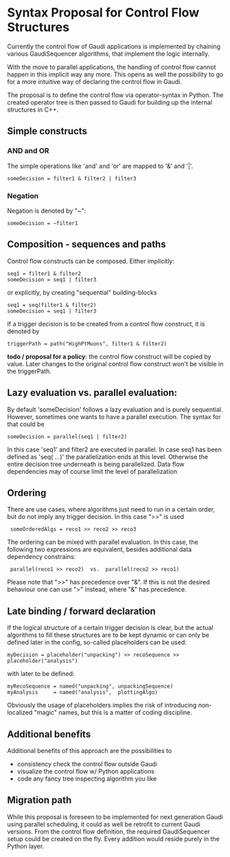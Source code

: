 # Syntax Proposal for Control Flow Structures

Currently the control flow of Gaudi applications is implemented by chaining various GaudiSequencer algorithms, that implement the logic internally.

With the move to parallel applications, the handling of control flow cannot happen in this implicit way any more. This opens as well the possibility to  go for a more intuitive way of declaring the control flow in Gaudi.

The proposal is to define the control flow via operator-syntax in Python. The created operator tree is then passed to Gaudi for building up the internal structures in C++.

## Simple constructs

### AND and OR
The simple
operations like 'and' and 'or' are mapped to '&' and '|'.

    someDecision = filter1 & filter2 | filter3

### Negation
Negation is denoted by "~":

    someDecision = ~filter1

## Composition - sequences and paths
Control flow constructs can be composed. Either implicitly:

    seq1 = filter1 & filter2  
    someDecision = seq1 | filter3

or explicitly, by creating "sequential" building-blocks

    seq1 = seq(filter1 & filter2)  
    someDecision = seq1 | filter3  

If a trigger decision is to be created from a control flow construct, it is denoted by

    triggerPath = path("HighPtMuons", filter1 & filter2)

**todo / proposal for a policy**: the control flow construct will be copied by value. Later changes to the original control flow construct won't be visible in the triggerPath.


## Lazy evaluation vs. parallel evaluation:

By default 'someDecision' follows a lazy evaluation and is purely sequential. However, sometimes one wants to have a parallel execution. The syntax for that could be

    someDecision = parallel(seq1 | filter2)

In this case 'seq1' and filter2 are executed in parallel. In case seq1 has been defined as 'seq( ...)' the parallelization ends at this level. Otherwise the entire decision tree underneath is being parallelized. Data flow dependencies may of course limit the level of parallelization

## Ordering
There are use cases, where algorithms just need to run in a certain order, but do not imply any trigger decision. In this case ">>" is used

     someOrderedAlgs = reco1 >> reco2 >> reco3

The ordering can be mixed with parallel evaluation. In this case, the following two expressions are equivalent, besides additional data dependency constrains:

     parallel(reco1 >> reco2)  vs.  parallel(reco2 >> reco1)

Please note that ">>" has precedence over "&". If this is not the desired behaviour one can use ">" instead, where "&" has precedence.

## Late binding / forward declaration
If the logical structure of a certain trigger decision is clear, but the actual algorithms to fill these structures are to be kept dynamic or can only be defined later in the config, so-called placeholders can be used:

    myDecision = placeholder("unpacking") >> recoSequence >> placeholder("analysis")

with later to be defined:

    myRecoSequence = named("unpacking", unpackingSequence)
    myAnalysis     = named("analysis",  plottingAlgo)

Obviously the usage of placeholders implies the risk of introducing non-localized "magic" names, but this is a matter of coding discipline.

## Additional benefits

Additional benefits of this approach are the possibilities to

  * consistency check the control flow outside Gaudi
  * visualize the control flow w/ Python applications
  * code any fancy tree inspecting algorithm you like

## Migration path

While this proposal is foreseen to be implemented for next generation Gaudi using parallel scheduling, it could as well be retrofit to current Gaudi versions. From the control flow definition, the required GaudiSequencer setup could be created on the fly. Every addition would reside purely in the Python layer.
